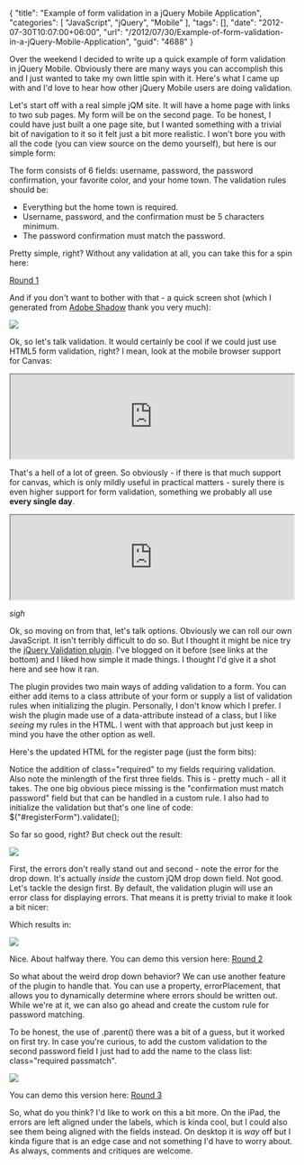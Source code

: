 {
	"title": "Example of form validation in a jQuery Mobile Application",
	"categories": [
		"JavaScript",
		"jQuery",
		"Mobile"
	],
	"tags": [],
	"date": "2012-07-30T10:07:00+06:00",
	"url": "/2012/07/30/Example-of-form-validation-in-a-jQuery-Mobile-Application",
	"guid": "4688"
}

Over the weekend I decided to write up a quick example of form validation in jQuery Mobile. Obviously there are many ways you can accomplish this and I just wanted to take my own little spin with it. Here's what I came up with and I'd love to hear how other jQuery Mobile users are doing validation.
<!--more-->
Let's start off with a real simple jQM site. It will have a home page with links to two sub pages. My form will be on the second page. To be honest, I could have just built a one page site, but I wanted something with a trivial bit of navigation to it so it felt just a bit more realistic. I won't bore you with all the code (you can view source on the demo yourself), but here is our simple form:

<script src="https://gist.github.com/3206892.js?file=gistfile1.html"></script>

The form consists of 6 fields: username, password, the password confirmation, your favorite color, and your home town. The validation rules should be:

<ul>
<li>Everything but the home town is required.</li>
<li>Username, password, and the confirmation must be 5 characters minimum.</li>
<li>The password confirmation must match the password.</li>
</ul>

Pretty simple, right? Without any validation at all, you can take this for a spin here:

<a href="http://www.raymondcamden.com/demos/2012/jul/30/round1/">Round 1</a>

And if you don't want to bother with that - a quick screen shot (which I generated from <a href="http://labs.adobe.com/technologies/shadow/">Adobe Shadow</a> thank you very much):

<img src="https://static.raymondcamden.com/images/2012-07-30_08.32.59_HTC HTC ONE X.png" />

Ok, so let's talk validation. It would certainly be cool if we could just use HTML5 form validation, right? I mean, look at the mobile browser support for Canvas: 

<iframe src="http://caniuse.com/canvas/embed/agents=mobile" width="100%"></iframe>

That's a hell of a lot of green. So obviously - if there is that much support for canvas, which is only mildly useful in practical matters - surely there is even higher support for form validation, something we probably all use <b>every single day</b>.

<iframe src="http://caniuse.com/form-validation/embed/agents=mobile" width="100%"></iframe>

*sigh*

Ok, so moving on from that, let's talk options. Obviously we can roll our own JavaScript. It isn't terribly difficult to do so. But I thought it might be nice try the <a href="http://docs.jquery.com/Plugins/Validation">jQuery Validation plugin</a>. I've blogged on it before (see links at the bottom) and I liked how simple it made things. I thought I'd give it a shot here and see how it ran.

The plugin provides two main ways of adding validation to a form. You can either add items to a class attribute of your form or supply a list of validation rules when initializing the plugin. Personally, I don't know which I prefer. I wish the plugin made use of a data-attribute instead of a class, but I like <i>seeing</i> my rules in the HTML. I went with that approach but just keep in mind you have the other option as well.

Here's the updated HTML for the register page (just the form bits):

<script src="https://gist.github.com/3207040.js?file=gistfile1.html"></script>

Notice the addition of class="required" to my fields requiring validation. Also note the minlength of the first three fields. This is - pretty much - all it takes. The one big obvious piece missing is the "confirmation must match password" field but that can be handled in a custom rule. I also had to initialize the validation but that's one line of code: $("#registerForm").validate();

So far so good, right? But check out the result:

<img src="https://static.raymondcamden.com/images/2012-07-30_08.35.00_HTC HTC ONE X.png" />

First, the errors don't really stand out and second - note the error for the drop down. It's actually <i>inside</i> the custom jQM drop down field. Not good. Let's tackle the design first. By default, the validation plugin will use an error class for displaying errors. That means it is pretty trivial to make it look a bit nicer:

<script src="https://gist.github.com/3207056.js?file=gistfile1.css"></script>

Which results in:

<img src="https://static.raymondcamden.com/images/2012-07-30_08.35.56_HTC HTC ONE X.png" />

Nice. About halfway there. You can demo this version here: <a href="http://www.raymondcamden.com/demos/2012/jul/30/round2/">Round 2</a> 

So what about the weird drop down behavior? We can use another feature of the plugin to handle that. You can use a property, errorPlacement, that allows you to dynamically determine where errors should be written out. While we're at it, we can also go ahead and create the custom rule for password matching.

<script src="https://gist.github.com/3207067.js?file=gistfile1.js"></script>

To be honest, the use of .parent() there was a bit of a guess, but it worked on first try. In case you're curious, to add the custom validation to the second password field I just had to add the name to the class list: class="required passmatch".

<img src="https://static.raymondcamden.com/images/2012-07-30_08.36.36_HTC HTC ONE X.png" />

You can demo this version here: <a href="http://www.raymondcamden.com/demos/2012/jul/30/round3/">Round 3</a>

So, what do you think? I'd like to work on this a bit more. On the iPad, the errors are left aligned under the labels, which is kinda cool, but I could also see them being aligned with the fields instead. On desktop it is <i>way</i> off but I kinda figure that is an edge case and not something I'd have to worry about. As always, comments and critiques are welcome.